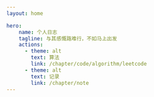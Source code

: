 ```yaml
---
layout: home

hero:
    name: 个人日志
    tagline: 与其感慨路难行，不如马上出发
    actions:
      - theme: alt
        text: 算法
        link: /chapter/code/algorithm/leetcode
      - theme: alt
        text: 记录
        link: /chapter/note
---
```

